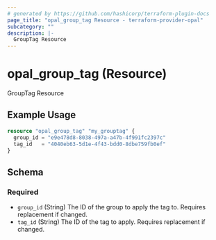 ```yaml
---
# generated by https://github.com/hashicorp/terraform-plugin-docs
page_title: "opal_group_tag Resource - terraform-provider-opal"
subcategory: ""
description: |-
  GroupTag Resource
---
```


# opal_group_tag (Resource)

GroupTag Resource

## Example Usage

```terraform
resource "opal_group_tag" "my_grouptag" {
  group_id = "e9e478d8-8038-497a-a47b-4f991fc2397c"
  tag_id   = "4040eb63-5d1e-4f43-bdd0-8dbe759fb0ef"
}
```

<!-- schema generated by tfplugindocs -->
## Schema

### Required

- `group_id` (String) The ID of the group to apply the tag to. Requires replacement if changed.
- `tag_id` (String) The ID of the tag to apply. Requires replacement if changed.


